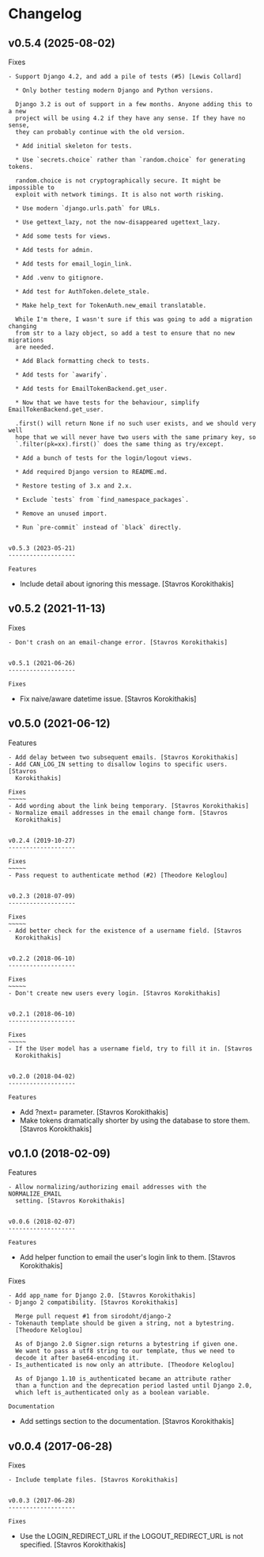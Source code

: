 Changelog
=========


v0.5.4 (2025-08-02)
-------------------

Fixes
~~~~~
- Support Django 4.2, and add a pile of tests (#5) [Lewis Collard]

  * Only bother testing modern Django and Python versions.

  Django 3.2 is out of support in a few months. Anyone adding this to a new
  project will be using 4.2 if they have any sense. If they have no sense,
  they can probably continue with the old version.

  * Add initial skeleton for tests.

  * Use `secrets.choice` rather than `random.choice` for generating tokens.

  random.choice is not cryptographically secure. It might be impossible to
  exploit with network timings. It is also not worth risking.

  * Use modern `django.urls.path` for URLs.

  * Use gettext_lazy, not the now-disappeared ugettext_lazy.

  * Add some tests for views.

  * Add tests for admin.

  * Add tests for email_login_link.

  * Add .venv to gitignore.

  * Add test for AuthToken.delete_stale.

  * Make help_text for TokenAuth.new_email translatable.

  While I'm there, I wasn't sure if this was going to add a migration changing
  from str to a lazy object, so add a test to ensure that no new migrations
  are needed.

  * Add Black formatting check to tests.

  * Add tests for `awarify`.

  * Add tests for EmailTokenBackend.get_user.

  * Now that we have tests for the behaviour, simplify EmailTokenBackend.get_user.

  .first() will return None if no such user exists, and we should very well
  hope that we will never have two users with the same primary key, so
  `.filter(pk=xx).first()` does the same thing as try/except.

  * Add a bunch of tests for the login/logout views.

  * Add required Django version to README.md.

  * Restore testing of 3.x and 2.x.

  * Exclude `tests` from `find_namespace_packages`.

  * Remove an unused import.

  * Run `pre-commit` instead of `black` directly.


v0.5.3 (2023-05-21)
-------------------

Features
~~~~~~~~
- Include detail about ignoring this message. [Stavros Korokithakis]


v0.5.2 (2021-11-13)
-------------------

Fixes
~~~~~
- Don't crash on an email-change error. [Stavros Korokithakis]


v0.5.1 (2021-06-26)
-------------------

Fixes
~~~~~
- Fix naive/aware datetime issue. [Stavros Korokithakis]


v0.5.0 (2021-06-12)
-------------------

Features
~~~~~~~~
- Add delay between two subsequent emails. [Stavros Korokithakis]
- Add CAN_LOG_IN setting to disallow logins to specific users. [Stavros
  Korokithakis]

Fixes
~~~~~
- Add wording about the link being temporary. [Stavros Korokithakis]
- Normalize email addresses in the email change form. [Stavros
  Korokithakis]


v0.2.4 (2019-10-27)
-------------------

Fixes
~~~~~
- Pass request to authenticate method (#2) [Theodore Keloglou]


v0.2.3 (2018-07-09)
-------------------

Fixes
~~~~~
- Add better check for the existence of a username field. [Stavros
  Korokithakis]


v0.2.2 (2018-06-10)
-------------------

Fixes
~~~~~
- Don't create new users every login. [Stavros Korokithakis]


v0.2.1 (2018-06-10)
-------------------

Fixes
~~~~~
- If the User model has a username field, try to fill it in. [Stavros
  Korokithakis]


v0.2.0 (2018-04-02)
-------------------

Features
~~~~~~~~
- Add ?next= parameter. [Stavros Korokithakis]
- Make tokens dramatically shorter by using the database to store them.
  [Stavros Korokithakis]


v0.1.0 (2018-02-09)
-------------------

Features
~~~~~~~~
- Allow normalizing/authorizing email addresses with the NORMALIZE_EMAIL
  setting. [Stavros Korokithakis]


v0.0.6 (2018-02-07)
-------------------

Features
~~~~~~~~
- Add helper function to email the user's login link to them. [Stavros
  Korokithakis]

Fixes
~~~~~
- Add app_name for Django 2.0. [Stavros Korokithakis]
- Django 2 compatibility. [Stavros Korokithakis]

  Merge pull request #1 from sirodoht/django-2
- Tokenauth template should be given a string, not a bytestring.
  [Theodore Keloglou]

  As of Django 2.0 Signer.sign returns a bytestring if given one.
  We want to pass a utf8 string to our template, thus we need to
  decode it after base64-encoding it.
- Is_authenticated is now only an attribute. [Theodore Keloglou]

  As of Django 1.10 is_authenticated became an attribute rather
  than a function and the deprecation period lasted until Django 2.0,
  which left is_authenticated only as a boolean variable.

Documentation
~~~~~~~~~~~~~
- Add settings section to the documentation. [Stavros Korokithakis]


v0.0.4 (2017-06-28)
-------------------

Fixes
~~~~~
- Include template files. [Stavros Korokithakis]


v0.0.3 (2017-06-28)
-------------------

Fixes
~~~~~
- Use the LOGIN_REDIRECT_URL if the LOGOUT_REDIRECT_URL is not
  specified. [Stavros Korokithakis]


